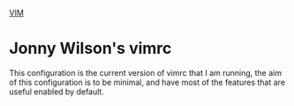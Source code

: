 [VIM](https://upload.wikimedia.org/wikipedia/commons/9/9f/Vimlogo.svg)
# Jonny Wilson's vimrc

This configuration is the current version of vimrc that I am running, the aim of
this configuration is to be minimal, and have most of the features that are
useful enabled by default.
